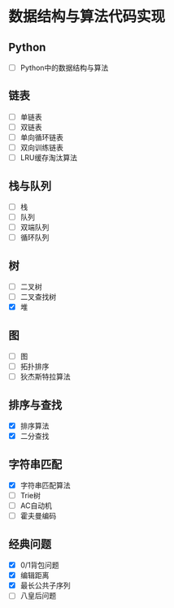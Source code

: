 # 数据结构与算法代码实现

## Python

- [ ] Python中的数据结构与算法

## 链表

- [ ] 单链表
- [ ] 双链表
- [ ] 单向循环链表
- [ ] 双向训练链表
- [ ] LRU缓存淘汰算法

## 栈与队列

- [ ] 栈
- [ ] 队列
- [ ] 双端队列
- [ ] 循环队列

## 树

- [ ] 二叉树 
- [ ] 二叉查找树
- [x] 堆

## 图

- [ ] 图  
- [ ] 拓扑排序
- [ ] 狄杰斯特拉算法  

## 排序与查找

- [x] 排序算法
- [x] 二分查找

## 字符串匹配

- [x] 字符串匹配算法
- [ ] Trie树
- [ ] AC自动机
- [ ] 霍夫曼编码

## 经典问题

- [x] 0/1背包问题
- [x] 编辑距离
- [x] 最长公共子序列
- [ ] 八皇后问题
